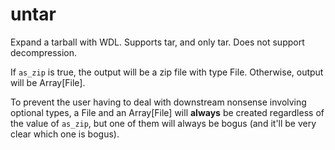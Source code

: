 # untar
 Expand a tarball with WDL. Supports tar, and only tar. Does not support decompression. 

 If `as_zip` is true, the output will be a zip file with type File. Otherwise, output will be Array[File].

 To prevent the user having to deal with downstream nonsense involving optional types, a File and an Array[File] will **always** be created regardless of the value of `as_zip`, but one of them will always be bogus (and it'll be very clear which one is bogus).
